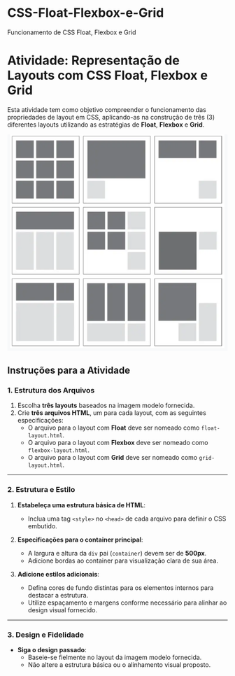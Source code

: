# CSS-Float-Flexbox-e-Grid
Funcionamento de CSS Float, Flexbox e Grid

# Atividade: Representação de Layouts com CSS Float, Flexbox e Grid

Esta atividade tem como objetivo compreender o funcionamento das propriedades de layout em CSS, aplicando-as na construção de três (3) diferentes layouts utilizando as estratégias de **Float**, **Flexbox** e **Grid**.

![alt text](image.png)
## Instruções para a Atividade

### 1. Estrutura dos Arquivos

1. Escolha **três layouts** baseados na imagem modelo fornecida.
2. Crie **três arquivos HTML**, um para cada layout, com as seguintes especificações:
   - O arquivo para o layout com **Float** deve ser nomeado como `float-layout.html`.
   - O arquivo para o layout com **Flexbox** deve ser nomeado como `flexbox-layout.html`.
   - O arquivo para o layout com **Grid** deve ser nomeado como `grid-layout.html`.

---

### 2. Estrutura e Estilo

1. **Estabeleça uma estrutura básica de HTML**:
   - Inclua uma tag `<style>` no `<head>` de cada arquivo para definir o CSS embutido.
   
2. **Especificações para o container principal**:
   - A largura e altura da `div` pai (`container`) devem ser de **500px**.
   - Adicione bordas ao container para visualização clara de sua área.

3. **Adicione estilos adicionais**:
   - Defina cores de fundo distintas para os elementos internos para destacar a estrutura.
   - Utilize espaçamento e margens conforme necessário para alinhar ao design visual fornecido.

---

### 3. Design e Fidelidade

- **Siga o design passado**:
  - Baseie-se fielmente no layout da imagem modelo fornecida.
  - Não altere a estrutura básica ou o alinhamento visual proposto.


